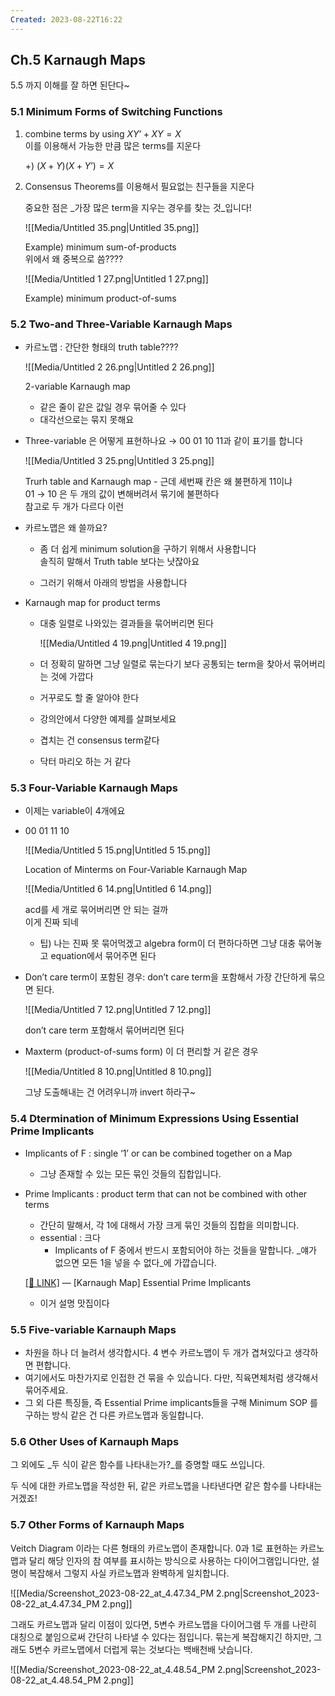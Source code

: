 ```yaml
---
Created: 2023-08-22T16:22
---
```

## Ch.5 Karnaugh Maps

5.5 까지 이해를 잘 하면 된단다~

### 5.1 Minimum Forms of Switching Functions

1. combine terms by using $XY’+XY=X$﻿  
    이를 이용해서 가능한 만큼 많은 terms를 지운다  
    
    +) $(X+Y)(X+Y’) = X$﻿
    
2. Consensus Theorems를 이용해서 필요없는 친구들을 지운다
    
    중요한 점은 _가장 많은 term을 지우는 경우를 찾는 것_입니다!
    
    ![[Media/Untitled 35.png|Untitled 35.png]]
    
    Example) minimum sum-of-products  
    위에서 왜 중복으로 씀????  
    
    ![[Media/Untitled 1 27.png|Untitled 1 27.png]]
    
    Example) minimum product-of-sums
    

### 5.2 Two-and Three-Variable Karnaugh Maps

- 카르노맵 : 간단한 형태의 truth table????
    
    ![[Media/Untitled 2 26.png|Untitled 2 26.png]]
    
    2-variable Karnaugh map
    
    - 같은 줄이 같은 값일 경우 묶어줄 수 있다
    - 대각선으로는 묶지 못해요
- Three-variable 은 어떻게 표현하나요 → 00 01 10 11과 같이 표기를 합니다
    
    ![[Media/Untitled 3 25.png|Untitled 3 25.png]]
    
    Trurh table and Karnaugh map - 근데 세번째 칸은 왜 불편하게 11이냐  
    01 → 10 은 두 개의 값이 변해버려서 묶기에 불편하다  
    참고로 두 개가 다르다 이런  
    
- 카르노맵은 왜 쓸까요?
    - 좀 더 쉽게 minimum solution을 구하기 위해서 사용합니다  
        솔직히 말해서 Truth table 보다는 낫잖아요  
        
    - 그러기 위해서 아래의 방법을 사용합니다
- Karnaugh map for product terms
    - 대충 일렬로 나와있는 결과들을 묶어버리면 된다
        
        ![[Media/Untitled 4 19.png|Untitled 4 19.png]]
        
    - 더 정확히 말하면 그냥 일렬로 묶는다기 보다 공통되는 term을 찾아서 묶어버리는 것에 가깝다
    - 거꾸로도 할 줄 알아야 한다
    - 강의안에서 다양한 예제를 살펴보세요
    - 겹치는 건 consensus term같다
    - 닥터 마리오 하는 거 같다

### 5.3 Four-Variable Karnaugh Maps

- 이제는 variable이 4개에요
- 00 01 11 10
    
    ![[Media/Untitled 5 15.png|Untitled 5 15.png]]
    
    Location of Minterms on Four-Variable Karnaugh Map
    
    ![[Media/Untitled 6 14.png|Untitled 6 14.png]]
    
    acd를 세 개로 묶어버리면 안 되는 걸까  
    이게 진짜 되네  
    
    - 팁) 나는 진짜 못 묶어먹겠고 algebra form이 더 편하다하면 그냥 대충 묶어놓고 equation에서 묶어주면 된다
- Don’t care term이 포함된 경우: don’t care term을 포함해서 가장 간단하게 묶으면 된다.
    
    ![[Media/Untitled 7 12.png|Untitled 7 12.png]]
    
    don’t care term 포함해서 묶어버리면 된다
    
- Maxterm (product-of-sums form) 이 더 편리할 거 같은 경우
    
    ![[Media/Untitled 8 10.png|Untitled 8 10.png]]
    
    그냥 도출해내는 건 어려우니까 invert 하라구~
    

### 5.4 Dtermination of Minimum Expressions Using Essential Prime Implicants

- Implicants of F : single ‘1’ or can be combined together on a Map
    - 그냥 존재할 수 있는 모든 묶인 것들의 집합입니다.
- Prime Implicants : product term that can not be combined with other terms
    
    - 간단히 말해서, 각 1에 대해서 가장 크게 묶인 것들의 집합을 의미합니다.
    - essential : 크다
        - Implicants of F 중에서 반드시 포함되어야 하는 것들을 말합니다. _얘가 없으면 모든 1을 넣을 수 없다_에 가깝습니다.
    
    [[🔗 LINK]](https://blastic.tistory.com/195) — [Karnaugh Map] Essential Prime Implicants
    
    - 이거 설명 맛집이다

### 5.5 Five-variable Karnauph Maps

- 차원을 하나 더 늘려서 생각합시다. 4 변수 카르노맵이 두 개가 겹쳐있다고 생각하면 편합니다.
- 여기에서도 마찬가지로 인접한 건 묶을 수 있습니다. 다만, 직육면체처럼 생각해서 묶어주세요.
- 그 외 다른 특징들, 즉 Essential Prime implicants들을 구해 Minimum SOP 를 구하는 방식 같은 건 다른 카르노맵과 동일합니다.

### 5.6 Other Uses of Karnauph Maps

그 외에도 _두 식이 같은 함수를 나타내는가?_를 증명할 때도 쓰입니다.

두 식에 대한 카르노맵을 작성한 뒤, 같은 카르노맵을 나타낸다면 같은 함수를 나타내는 거겠죠!

### 5.7 Other Forms of Karnauph Maps

Veitch Diagram 이라는 다른 형태의 카르노맵이 존재합니다. 0과 1로 표현하는 카르노맵과 달리 해당 인자의 참 여부를 표시하는 방식으로 사용하는 다이어그램입니다만, 설명이 복잡해서 그렇지 사실 카르노맵과 완벽하게 일치합니다.

![[Media/Screenshot_2023-08-22_at_4.47.34_PM 2.png|Screenshot_2023-08-22_at_4.47.34_PM 2.png]]

그래도 카르노맵과 달리 이점이 있다면, 5변수 카르노맵을 다이어그램 두 개를 나란히 대칭으로 붙임으로써 간단히 나타낼 수 있다는 점입니다. 묶는게 복잡해지긴 하지만, 그래도 5변수 카르노맵에서 더럽게 묶는 것보다는 백배천배 낫습니다.

![[Media/Screenshot_2023-08-22_at_4.48.54_PM 2.png|Screenshot_2023-08-22_at_4.48.54_PM 2.png]]